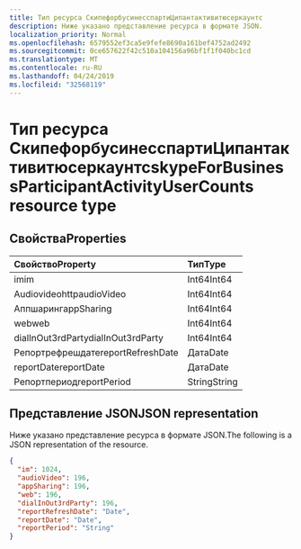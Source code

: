 ```yaml
---
title: Тип ресурса СкипефорбусинесспартиЦипантактивитюсеркаунтс
description: Ниже указано представление ресурса в формате JSON.
localization_priority: Normal
ms.openlocfilehash: 6579552ef3ca5e9fefe8690a161bef4752ad2492
ms.sourcegitcommit: 0ce657622f42c510a104156a96bf1f1f040bc1cd
ms.translationtype: MT
ms.contentlocale: ru-RU
ms.lasthandoff: 04/24/2019
ms.locfileid: "32568119"
---
```

# <a name="skypeforbusinessparticipantactivityusercounts-resource-type"></a><span data-ttu-id="0f248-103">Тип ресурса СкипефорбусинесспартиЦипантактивитюсеркаунтс</span><span class="sxs-lookup"><span data-stu-id="0f248-103">skypeForBusinessParticipantActivityUserCounts resource type</span></span>

## <a name="properties"></a><span data-ttu-id="0f248-104">Свойства</span><span class="sxs-lookup"><span data-stu-id="0f248-104">Properties</span></span>

| <span data-ttu-id="0f248-105">Свойство</span><span class="sxs-lookup"><span data-stu-id="0f248-105">Property</span></span>          | <span data-ttu-id="0f248-106">Тип</span><span class="sxs-lookup"><span data-stu-id="0f248-106">Type</span></span>   |
| :---------------- | :----- |
| <span data-ttu-id="0f248-107">im</span><span class="sxs-lookup"><span data-stu-id="0f248-107">im</span></span>                | <span data-ttu-id="0f248-108">Int64</span><span class="sxs-lookup"><span data-stu-id="0f248-108">Int64</span></span>  |
| <span data-ttu-id="0f248-109">Audiovideohttp</span><span class="sxs-lookup"><span data-stu-id="0f248-109">audioVideo</span></span>        | <span data-ttu-id="0f248-110">Int64</span><span class="sxs-lookup"><span data-stu-id="0f248-110">Int64</span></span>  |
| <span data-ttu-id="0f248-111">Аппшаринг</span><span class="sxs-lookup"><span data-stu-id="0f248-111">appSharing</span></span>        | <span data-ttu-id="0f248-112">Int64</span><span class="sxs-lookup"><span data-stu-id="0f248-112">Int64</span></span>  |
| <span data-ttu-id="0f248-113">web</span><span class="sxs-lookup"><span data-stu-id="0f248-113">web</span></span>               | <span data-ttu-id="0f248-114">Int64</span><span class="sxs-lookup"><span data-stu-id="0f248-114">Int64</span></span>  |
| <span data-ttu-id="0f248-115">dialInOut3rdParty</span><span class="sxs-lookup"><span data-stu-id="0f248-115">dialInOut3rdParty</span></span> | <span data-ttu-id="0f248-116">Int64</span><span class="sxs-lookup"><span data-stu-id="0f248-116">Int64</span></span>  |
| <span data-ttu-id="0f248-117">Репортрефрешдате</span><span class="sxs-lookup"><span data-stu-id="0f248-117">reportRefreshDate</span></span> | <span data-ttu-id="0f248-118">Дата</span><span class="sxs-lookup"><span data-stu-id="0f248-118">Date</span></span>   |
| <span data-ttu-id="0f248-119">reportDate</span><span class="sxs-lookup"><span data-stu-id="0f248-119">reportDate</span></span>        | <span data-ttu-id="0f248-120">Дата</span><span class="sxs-lookup"><span data-stu-id="0f248-120">Date</span></span>   |
| <span data-ttu-id="0f248-121">Репортпериод</span><span class="sxs-lookup"><span data-stu-id="0f248-121">reportPeriod</span></span>      | <span data-ttu-id="0f248-122">String</span><span class="sxs-lookup"><span data-stu-id="0f248-122">String</span></span> |

## <a name="json-representation"></a><span data-ttu-id="0f248-123">Представление JSON</span><span class="sxs-lookup"><span data-stu-id="0f248-123">JSON representation</span></span>

<span data-ttu-id="0f248-124">Ниже указано представление ресурса в формате JSON.</span><span class="sxs-lookup"><span data-stu-id="0f248-124">The following is a JSON representation of the resource.</span></span>

<!-- {
  "blockType": "resource",
  "@odata.type": "microsoft.graph.skypeForBusinessParticipantActivityUserCounts"
} -->

```json
{
  "im": 1024, 
  "audioVideo": 196, 
  "appSharing": 196, 
  "web": 196, 
  "dialInOut3rdParty": 196, 
  "reportRefreshDate": "Date", 
  "reportDate": "Date", 
  "reportPeriod": "String"
}
```
